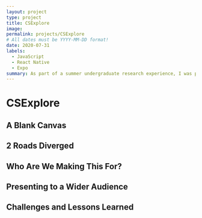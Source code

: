 ```yaml
---
layout: project
type: project
title: CSExplore
image: 
permalink: projects/CSExplore
# All dates must be YYYY-MM-DD format!
date: 2020-07-31
labels:
  - JavaScript
  - React Native
  - Expo
summary: As part of a summer undergraduate research experience, I was part of team working on producing a mobile application for Hawaii high school students. The team presented our work at the SURE symposium at the University of Hawaii at Manoa.
---
```


# CSExplore

## A Blank Canvas

## 2 Roads Diverged 

## Who Are We Making This For?

## Presenting to a Wider Audience

## Challenges and Lessons Learned
